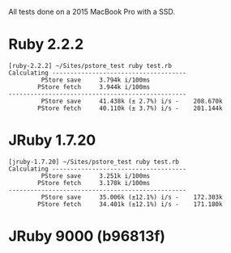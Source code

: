 All tests done on a 2015 MacBook Pro with a SSD.

Ruby 2.2.2
===
```
[ruby-2.2.2] ~/Sites/pstore_test ruby test.rb
Calculating -------------------------------------
         PStore save     3.794k i/100ms
        PStore fetch     3.944k i/100ms
-------------------------------------------------
         PStore save     41.438k (± 2.7%) i/s -    208.670k
        PStore fetch     40.110k (± 3.7%) i/s -    201.144k
```

JRuby 1.7.20
===
```
[jruby-1.7.20] ~/Sites/pstore_test ruby test.rb
Calculating -------------------------------------
         PStore save     3.251k i/100ms
        PStore fetch     3.170k i/100ms
-------------------------------------------------
         PStore save     35.006k (±12.1%) i/s -    172.303k
        PStore fetch     34.401k (±12.1%) i/s -    171.180k
```

JRuby 9000 (b96813f)
===
```

```
